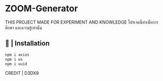 # ZOOM-Generator
THIS PROJECT MADE FOR EXPERIMENT AND KNOWLEDGE
โปรเจคนี้ทำเพื่อการศึกษา และความรู้เท่านั้น

## 🍕 | Installation
```sh
npm i axios
npm i ws
npm i uuid
```

CREDIT | D3DX9
